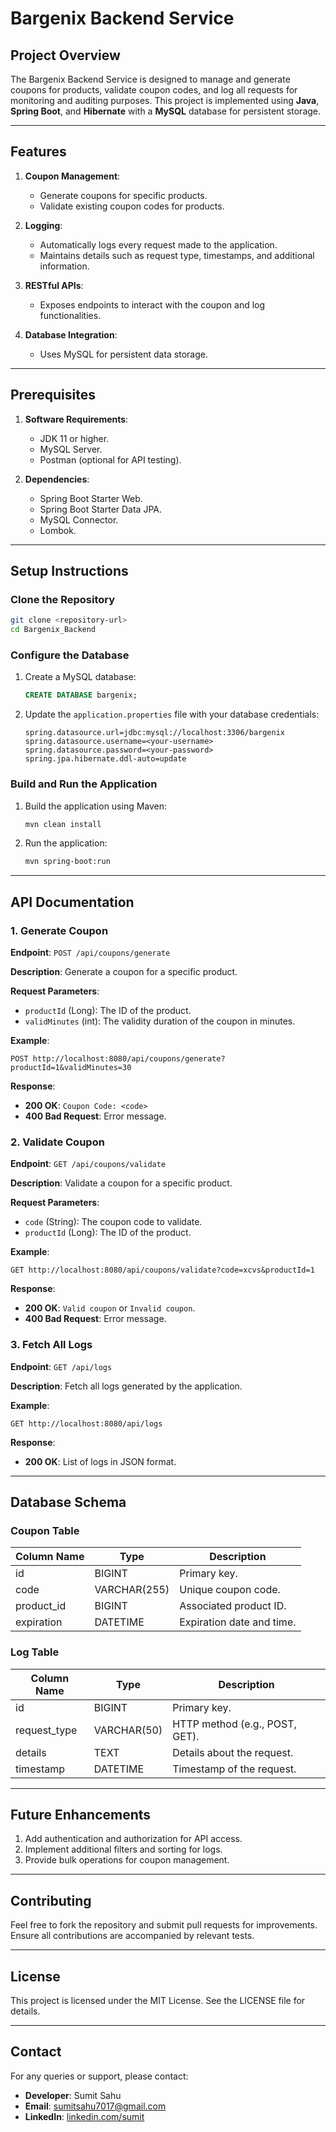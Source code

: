 # Bargenix Backend Service

## Project Overview
The Bargenix Backend Service is designed to manage and generate coupons for products, validate coupon codes, and log all requests for monitoring and auditing purposes. This project is implemented using **Java**, **Spring Boot**, and **Hibernate** with a **MySQL** database for persistent storage.

---

## Features
1. **Coupon Management**:
   - Generate coupons for specific products.
   - Validate existing coupon codes for products.

2. **Logging**:
   - Automatically logs every request made to the application.
   - Maintains details such as request type, timestamps, and additional information.

3. **RESTful APIs**:
   - Exposes endpoints to interact with the coupon and log functionalities.

4. **Database Integration**:
   - Uses MySQL for persistent data storage.

---

## Prerequisites

1. **Software Requirements**:
   - JDK 11 or higher.
   - MySQL Server.
   - Postman (optional for API testing).

2. **Dependencies**:
   - Spring Boot Starter Web.
   - Spring Boot Starter Data JPA.
   - MySQL Connector.
   - Lombok.

---

## Setup Instructions

### Clone the Repository
```bash
git clone <repository-url>
cd Bargenix_Backend
```

### Configure the Database
1. Create a MySQL database:
   ```sql
   CREATE DATABASE bargenix;
   ```

2. Update the `application.properties` file with your database credentials:
   ```properties
   spring.datasource.url=jdbc:mysql://localhost:3306/bargenix
   spring.datasource.username=<your-username>
   spring.datasource.password=<your-password>
   spring.jpa.hibernate.ddl-auto=update
   ```

### Build and Run the Application
1. Build the application using Maven:
   ```bash
   mvn clean install
   ```
2. Run the application:
   ```bash
   mvn spring-boot:run
   ```

---

## API Documentation

### 1. Generate Coupon
**Endpoint**: `POST /api/coupons/generate`

**Description**: Generate a coupon for a specific product.

**Request Parameters**:
- `productId` (Long): The ID of the product.
- `validMinutes` (int): The validity duration of the coupon in minutes.

**Example**:
```http
POST http://localhost:8080/api/coupons/generate?productId=1&validMinutes=30
```

**Response**:
- **200 OK**: `Coupon Code: <code>`
- **400 Bad Request**: Error message.

### 2. Validate Coupon
**Endpoint**: `GET /api/coupons/validate`

**Description**: Validate a coupon for a specific product.

**Request Parameters**:
- `code` (String): The coupon code to validate.
- `productId` (Long): The ID of the product.

**Example**:
```http
GET http://localhost:8080/api/coupons/validate?code=xcvs&productId=1
```

**Response**:
- **200 OK**: `Valid coupon` or `Invalid coupon`.
- **400 Bad Request**: Error message.

### 3. Fetch All Logs
**Endpoint**: `GET /api/logs`

**Description**: Fetch all logs generated by the application.

**Example**:
```http
GET http://localhost:8080/api/logs
```

**Response**:
- **200 OK**: List of logs in JSON format.

---

## Database Schema

### Coupon Table
| Column Name | Type        | Description                 |
|-------------|-------------|-----------------------------|
| id          | BIGINT      | Primary key.                |
| code        | VARCHAR(255)| Unique coupon code.         |
| product_id  | BIGINT      | Associated product ID.      |
| expiration  | DATETIME    | Expiration date and time.   |

### Log Table
| Column Name  | Type         | Description                        |
|--------------|--------------|------------------------------------|
| id           | BIGINT       | Primary key.                      |
| request_type | VARCHAR(50)  | HTTP method (e.g., POST, GET).     |
| details      | TEXT         | Details about the request.         |
| timestamp    | DATETIME     | Timestamp of the request.          |

---

## Future Enhancements
1. Add authentication and authorization for API access.
2. Implement additional filters and sorting for logs.
3. Provide bulk operations for coupon management.

---

## Contributing
Feel free to fork the repository and submit pull requests for improvements. Ensure all contributions are accompanied by relevant tests.

---

## License
This project is licensed under the MIT License. See the LICENSE file for details.

---

## Contact
For any queries or support, please contact:
- **Developer**: Sumit Sahu
- **Email**: sumitsahu7017@gmail.com
- **LinkedIn**: [linkedin.com/sumit]((https://www.linkedin.com/in/sumit-sahu-b53178225/))

